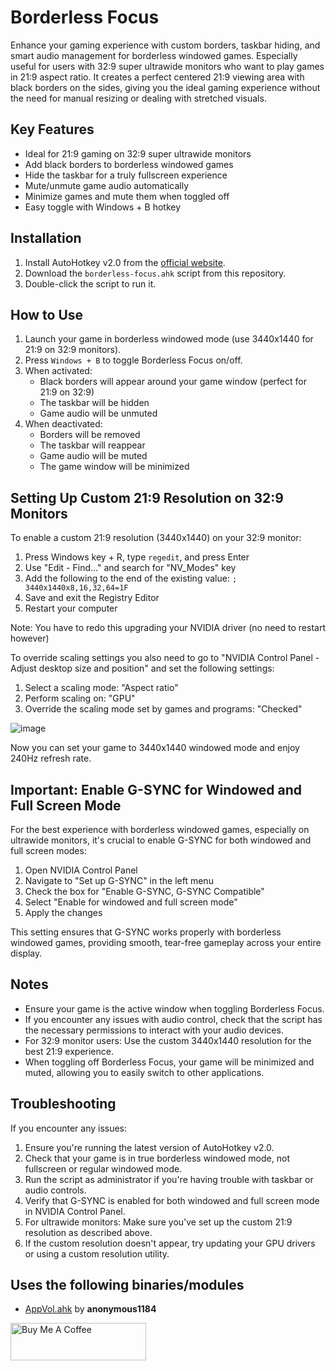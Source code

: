 # Borderless Focus

Enhance your gaming experience with custom borders, taskbar hiding, and smart audio management for borderless windowed games. Especially useful for users with 32:9 super ultrawide monitors who want to play games in 21:9 aspect ratio. It creates a perfect centered 21:9 viewing area with black borders on the sides, giving you the ideal gaming experience without the need for manual resizing or dealing with stretched visuals.

## Key Features

- Ideal for 21:9 gaming on 32:9 super ultrawide monitors
- Add black borders to borderless windowed games
- Hide the taskbar for a truly fullscreen experience
- Mute/unmute game audio automatically
- Minimize games and mute them when toggled off
- Easy toggle with Windows + B hotkey

## Installation

1. Install AutoHotkey v2.0 from the [official website](https://www.autohotkey.com/).
2. Download the `borderless-focus.ahk` script from this repository.
3. Double-click the script to run it.

## How to Use

1. Launch your game in borderless windowed mode (use 3440x1440 for 21:9 on 32:9 monitors).
2. Press `Windows + B` to toggle Borderless Focus on/off.
3. When activated:
   - Black borders will appear around your game window (perfect for 21:9 on 32:9)
   - The taskbar will be hidden
   - Game audio will be unmuted
4. When deactivated:
   - Borders will be removed
   - The taskbar will reappear
   - Game audio will be muted
   - The game window will be minimized

## Setting Up Custom 21:9 Resolution on 32:9 Monitors

To enable a custom 21:9 resolution (3440x1440) on your 32:9 monitor:

1. Press Windows key + R, type `regedit`, and press Enter
2. Use "Edit - Find..." and search for "NV_Modes" key
4. Add the following to the end of the existing value: `; 3440x1440x8,16,32,64=1F`
5. Save and exit the Registry Editor
6. Restart your computer

Note: You have to redo this upgrading your NVIDIA driver (no need to restart however)

To override scaling settings you also need to go to "NVIDIA Control Panel - Adjust desktop size and position" and set the following settings:
1. Select a scaling mode: "Aspect ratio"
2. Perform scaling on: "GPU"
3. Override the scaling mode set by games and programs: "Checked"

![image](https://github.com/user-attachments/assets/1515b006-b124-4bb8-ac14-b95c5898c66e)

Now you can set your game to 3440x1440 windowed mode and enjoy 240Hz refresh rate.

## Important: Enable G-SYNC for Windowed and Full Screen Mode

For the best experience with borderless windowed games, especially on ultrawide monitors, it's crucial to enable G-SYNC for both windowed and full screen modes:

1. Open NVIDIA Control Panel
2. Navigate to "Set up G-SYNC" in the left menu
3. Check the box for "Enable G-SYNC, G-SYNC Compatible"
4. Select "Enable for windowed and full screen mode"
5. Apply the changes

This setting ensures that G-SYNC works properly with borderless windowed games, providing smooth, tear-free gameplay across your entire display.


## Notes

- Ensure your game is the active window when toggling Borderless Focus.
- If you encounter any issues with audio control, check that the script has the necessary permissions to interact with your audio devices.
- For 32:9 monitor users: Use the custom 3440x1440 resolution for the best 21:9 experience.
- When toggling off Borderless Focus, your game will be minimized and muted, allowing you to easily switch to other applications.

## Troubleshooting

If you encounter any issues:
1. Ensure you're running the latest version of AutoHotkey v2.0.
2. Check that your game is in true borderless windowed mode, not fullscreen or regular windowed mode.
3. Run the script as administrator if you're having trouble with taskbar or audio controls.
4. Verify that G-SYNC is enabled for both windowed and full screen mode in NVIDIA Control Panel.
5. For ultrawide monitors: Make sure you've set up the custom 21:9 resolution as described above.
6. If the custom resolution doesn't appear, try updating your GPU drivers or using a custom resolution utility.

## Uses the following binaries/modules
* [AppVol.ahk](https://gist.github.com/anonymous1184/b251cd8407a379d4965791585887cfce) by **anonymous1184**

<a href="https://www.buymeacoffee.com/adore" target="_blank"><img src="https://cdn.buymeacoffee.com/buttons/v2/default-blue.png" alt="Buy Me A Coffee" style="height: 60px !important;width: 217px !important;" ></a>
